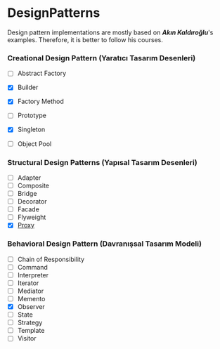 # DesignPatterns

Design pattern implementations are mostly based on ***Akın Kaldıroğlu***'s examples. Therefore, it is better to follow his courses.

### Creational Design Pattern (Yaratıcı Tasarım Desenleri)

- [ ] Abstract Factory
- [x] Builder 
- [x] Factory Method
- [ ] Prototype
- [x] Singleton
- [ ] Object Pool



### Structural Design Patterns (Yapısal Tasarım Desenleri)

- [ ] Adapter 
- [ ] Composite  
- [ ] Bridge  
- [ ] Decorator  
- [ ] Facade  
- [ ] Flyweight  
- [x] [Proxy](https://github.com/emincingoz/DesignPatterns/tree/master/Structural/Proxy)

### Behavioral Design Pattern (Davranışsal Tasarım Modeli)

- [ ] Chain of Responsibility
- [ ] Command 
- [ ] Interpreter 
- [ ] Iterator 
- [ ] Mediator  
- [ ] Memento  
- [x] Observer  
- [ ] State  
- [ ] Strategy   
- [ ] Template   
- [ ] Visitor   
